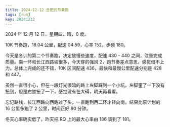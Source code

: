 ```yaml
---
title: 2024-12-12 合肥的节奏跑
tags: [run]
key: 20241212
---
```


2024 年 12 月 12 日，星期四，晴，0 度。

10K 节奏跑，18.04 公里，配速 04:59，心率 152，步频 180。

<!--more-->

今天是冬训的第二个节奏跑，决定放慢些速度，配速 430 - 440 之间，注重完成质量。南一环和长江西路坡很多，今天穿的强风 2，跑节奏差点意思，感觉借不上力。总体上完成的还不错，10K 区间配速 436，最快和最慢公里配速分别是 428 和 447。

虽然一直很小心，但在一段灯光很暗的路上左脚踩到一个小坑，左脚歪了一下没有扭到，但是右膝扭了一下，感觉没有在大碍，明天再看看。

忘记路线，长江西路向西跑过了头，一直跑到西二环才转向南，结果比原计划的 16 公里多跑了 2 公里，时间正好 90 分钟。

冬天心率确实低了，昨天把 RQ 上的最大心率由 186 调到了  181。

<div class="strava-embed-placeholder" data-embed-type="activity" data-embed-id="13096554059" data-style="standard" data-from-embed="false"></div><script src="https://strava-embeds.com/embed.js"></script>
